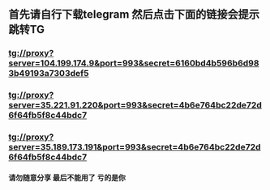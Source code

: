 ## 首先请自行下载telegram 然后点击下面的链接会提示跳转TG

### [tg://proxy?server=104.199.174.9&port=993&secret=6160bd4b596b6d983b49193a7303def5](tg://proxy?server=104.199.174.9&port=993&secret=6160bd4b596b6d983b49193a7303def5)

### [tg://proxy?server=35.221.91.220&port=993&secret=4b6e764bc22de72d6f64fb5f8c44bdc7](tg://proxy?server=35.221.91.220&port=993&secret=4b6e764bc22de72d6f64fb5f8c44bdc7) 

### [tg://proxy?server=35.189.173.191&port=993&secret=4b6e764bc22de72d6f64fb5f8c44bdc7](tg://proxy?server=35.189.173.191&port=993&secret=4b6e764bc22de72d6f64fb5f8c44bdc7)

#### 请勿随意分享 最后不能用了 亏的是你
